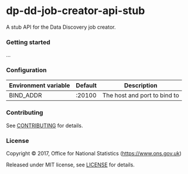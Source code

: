 dp-dd-job-creator-api-stub
==========================

A stub API for the Data Discovery job creator.

### Getting started

...

### Configuration

| Environment variable | Default | Description
| -------------------- | ------- | -----------
| BIND_ADDR            | :20100  | The host and port to bind to

### Contributing

See [CONTRIBUTING](CONTRIBUTING.md) for details.

### License

Copyright ©‎ 2017, Office for National Statistics (https://www.ons.gov.uk)

Released under MIT license, see [LICENSE](LICENSE.md) for details.
